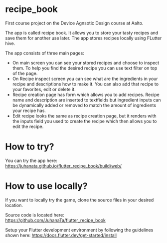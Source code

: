 # recipe_book

First course project on the Device Agnsotic Design course at Aalto.

The app is called recipe book. It allows you to store your tasty recipes and save them for another use later. The app stores recipes locally using FLutter hive.

The app consists of three main pages:

- On main screen you can see your stored recipes and choose to inspect them. To help you find the desired recipe you can use text filter on top of the page.
- On Recipe inspect screen you can see what are the ingredients in your recipe and descriptions how to make it. You can also add that recipe to your favorites, edit or delete it.
- Recipe creation page has form which allows you to add recipes. Recipe name and description are inserted to textfields but ingredient inputs can be dynamically added or removed to match the amount of ingredients your recipe has.
- Edit recipe looks the same as recipe creation page, but it renders with the inputs field you used to create the recipe which then allows you to edit the recipe.

# How to try?

You can try the app here: https://juhanata.github.io/flutter_recipe_book/build/web/

# How to use locally?

If you want to locally try the game, clone the source files in your desired location.

Source code is located here: https://github.com/JuhanaTa/flutter_recipe_book

Setup your Flutter development environment by following the guidelines shown here:
https://docs.flutter.dev/get-started/install